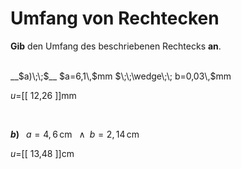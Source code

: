 <!--
version:  0.0.1

language: de


@style
input {
    text-align: center;
}

.flex-container {
    display: flex;
    flex-wrap: wrap;
    align-items: stretch;
    gap: 20px;
}

.flex-child {
    flex: 1;
    min-width: 350px;
    margin-right: 20px;
}

@media (max-width: 400px) {
    .flex-child {
        flex: 100%;
        margin-right: 0;
    }
}
@end

formula: \carry   \textcolor{red}{\scriptsize #1}
formula: \digit   \rlap{\carry{#1}}\phantom{#2}#2
formula: \permil  \text{‰}

import: https://raw.githubusercontent.com/LiaTemplates/Tikz-Jax/main/README.md

script: https://cdn.jsdelivr.net/gh/LiaTemplates/Tikz-Jax@main/dist/index.js


tags: Rechteck, Dezimalzahlen, Länge, Fläche, Umfang, leicht, niedrig, Angeben

comment: Berechne den Umfang einer rechteckigen Fläche.

author: Martin Lommatzsch

-->




# Umfang von Rechtecken


**Gib** den Umfang des beschriebenen Rechtecks **an**.

<br>


<section class="flex-container">

<div class="flex-child">
__$a)\;\;$__ $a=6,1\,$mm $\;\;\wedge\;\; b=0,03\,$mm

$u=$[[  12,26  ]]mm

<br>
</div>

<div class="flex-child">

__$b)\;\;$__ $a=4,6\,$cm $\;\;\wedge\;\; b=2,14\,$cm

$u=$[[  13,48  ]]cm



</div>

</section>





<br>
<br>
<br>
<br>
<br>